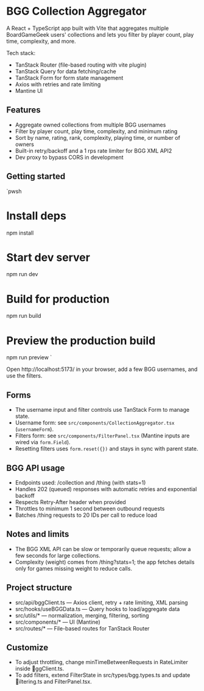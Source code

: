 # BGG Collection Aggregator

A React + TypeScript app built with Vite that aggregates multiple BoardGameGeek users' collections and lets you filter by player count, play time, complexity, and more.

Tech stack:

- TanStack Router (file-based routing with vite plugin)
- TanStack Query for data fetching/cache
- TanStack Form for form state management
- Axios with retries and rate limiting
- Mantine UI

## Features

- Aggregate owned collections from multiple BGG usernames
- Filter by player count, play time, complexity, and minimum rating
- Sort by name, rating, rank, complexity, playing time, or number of owners
- Built-in retry/backoff and a 1 rps rate limiter for BGG XML API2
- Dev proxy to bypass CORS in development

## Getting started

`pwsh

# Install deps

npm install

# Start dev server

npm run dev

# Build for production

npm run build

# Preview the production build

npm run preview
`

Open http://localhost:5173/ in your browser, add a few BGG usernames, and use the filters.

## Forms

- The username input and filter controls use TanStack Form to manage state.
- Username form: see `src/components/CollectionAggregator.tsx` (`usernameForm`).
- Filters form: see `src/components/FilterPanel.tsx` (Mantine inputs are wired via `form.Field`).
- Resetting filters uses `form.reset({})` and stays in sync with parent state.

## BGG API usage

- Endpoints used: /collection and /thing (with stats=1)
- Handles 202 (queued) responses with automatic retries and exponential backoff
- Respects Retry-After header when provided
- Throttles to minimum 1 second between outbound requests
- Batches /thing requests to 20 IDs per call to reduce load

## Notes and limits

- The BGG XML API can be slow or temporarily queue requests; allow a few seconds for large collections.
- Complexity (weight) comes from /thing?stats=1; the app fetches details only for games missing weight to reduce calls.

## Project structure

- src/api/bggClient.ts — Axios client, retry + rate limiting, XML parsing
- src/hooks/useBGGData.ts — Query hooks to load/aggregate data
- src/utils/\* — normalization, merging, filtering, sorting
- src/components/\* — UI (Mantine)
- src/routes/\* — File-based routes for TanStack Router

## Customize

- To adjust throttling, change minTimeBetweenRequests in RateLimiter inside ggClient.ts.
- To add filters, extend FilterState in src/types/bgg.types.ts and update iltering.ts and FilterPanel.tsx.

